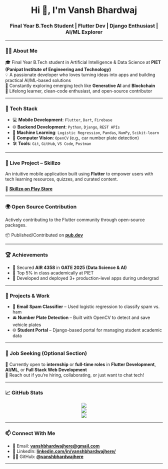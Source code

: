 <h1 align="center">Hi 👋, I'm Vansh Bhardwaj</h1>
<h3 align="center">Final Year B.Tech Student | Flutter Dev | Django Enthusiast | AI/ML Explorer</h3>

---

### 👨‍🎓 About Me

🎓 Final Year B.Tech student in Artificial Intelligence & Data Science at **PIET (Panipat Institute of Engineering and Technology)**  
💡 A passionate developer who loves turning ideas into apps and building practical AI/ML-based solutions  
🚀 Constantly exploring emerging tech like **Generative AI** and **Blockchain**  
🌱 Lifelong learner, clean-code enthusiast, and open-source contributor

---

### 🚀 Tech Stack

- 💻 **Mobile Development**: `Flutter`, `Dart`, `Firebase`  
- 🌐 **Backend Development**: `Python`, `Django`, `REST APIs`  
- 🤖 **Machine Learning**: `Logistic Regression`, `Pandas`, `NumPy`, `Scikit-learn`  
- 🎯 **Computer Vision**: `OpenCV` (e.g., car number plate detection)  
- 🛠 **Tools**: `Git`, `GitHub`, `VS Code`, `Postman`  

---


### 📱 Live Project – Skillzo

An intuitive mobile application built using **Flutter** to empower users with tech learning resources, quizzes, and curated content.

🔗 [**Skillzo on Play Store**](https://play.google.com/store/apps/details?id=com.SkillZo.app&pcampaignid=web_share)

---

### 🌍 Open Source Contribution

Actively contributing to the Flutter community through open-source packages.

📦 Published/Contributed on [**pub.dev**](https://pub.dev/packages/find_min_distance)

---

### 🏆 Achievements

- 📌 Secured **AIR 4358** in **GATE 2025 (Data Science & AI)**  
- 🎯 Top 5% in class academically at PIET  
- 🥇 Developed and deployed 3+ production-level apps during undergrad

---

### 🧠 Projects & Work

- 📧 **Email Spam Classifier** – Used logistic regression to classify spam vs. ham  
- 🚘 **Number Plate Detection** – Built with OpenCV to detect and save vehicle plates  
- 🌐 **Student Portal** – Django-based portal for managing student academic data  

---

### 💼 Job Seeking (Optional Section)

📌 Currently open to **internship** or **full-time roles** in **Flutter Development**, **AI/ML**, or **Full Stack Web Development**  
💬 Reach out if you’re hiring, collaborating, or just want to chat tech!

---

### 📈 GitHub Stats

<p align="center">
  <img src="https://github-readme-stats.vercel.app/api?username=vanshbhardwajhere&show_icons=true&theme=tokyonight" />
  <br>
  <img src="https://github-readme-streak-stats.herokuapp.com/?user=vanshbhardwajhere&theme=tokyonight" />
  <br>
  <img src="https://github-readme-stats.vercel.app/api/top-langs/?username=vanshbhardwajhere&layout=compact&theme=tokyonight" />
</p>

---

### 📫 Connect With Me

- 📧 Email: **vanshbhardwajhere@gmail.com**  
- 🔗 LinkedIn: [**linkedin.com/in/vanshbhardwajhere/**](https://www.linkedin.com/in/vanshbhardwajhere/)  
- 🧑‍💻 GitHub: [**@vanshbhardwajhere**](https://github.com/vanshbhardwajhere)

---

<!---
vnshu239/vnshu239 is a ✨ special ✨ repository because its `README.md` appears on your GitHub profile.
You can click the Preview link to take a look at your changes.
--->
